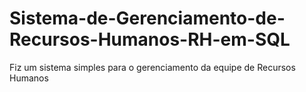 # Sistema-de-Gerenciamento-de-Recursos-Humanos-RH-em-SQL
Fiz um sistema simples para o gerenciamento da equipe de Recursos Humanos
